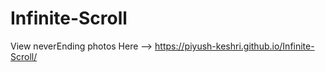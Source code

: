 # Infinite-Scroll

View neverEnding photos Here --> https://piyush-keshri.github.io/Infinite-Scroll/
